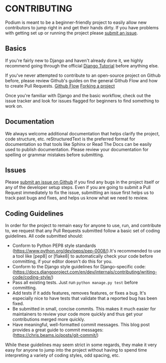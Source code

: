 # CONTRIBUTING #

Podium is meant to be a beginner-friendly project to easily allow new
contributors to jump right in and get their hands dirty.  If you have problems
with getting set up or running the project please [submit an issue](
https://github.com/pyatl/podium-django/issues).

## Basics ##
If you're fairly new to Django and haven't already done it, we highly
recommend going through the official [Django Tutorial](
https://docs.djangoproject.com/en/1.11/intro/tutorial01/) before anything else.

If you've never attempted to contribute to an open-source project on Github
before, please review Github's guides on the general Github Flow and how to
create Pull Requests.
[Github Flow](https://guides.github.com/introduction/flow/)
[Forking a project](https://guides.github.com/activities/forking/)

Once you're familiar with Django and the basic workflow, check out the issue
tracker and look for issues flagged for beginners to find something to work
on.

## Documentation ##
We always welcome additional documentation that helps clarify the project,
code structure, etc.  reStructuredText is the preferred format for
documentation so that tools like Sphinx or Read The Docs can be easily
used to publish documentation. Please review your documentation for
spelling or grammar mistakes before submitting.

## Issues ##
Please [submit an issue on Github](
https://github.com/pyatl/podium-django/issues) if you find any bugs in the
 project itself or any of the developer setup steps.  Even if you are going
 to submit a Pull Request immediately to fix the issue, submitting an issue
 first helps us to track past bugs and fixes, and helps us know what we
need to review.

## Coding Guidelines ##
In order for the project to remain easy for anyone to use, run, and
contribute to, we request that any Pull Requests submitted follow a basic
set of coding guidelines.  All code submitted should:
- Conform to Python PEP8 style standards 
(https://www.python.org/dev/peps/pep-0008/).It's recommended to use a tool
 like [pep8] or [flake8] to automatically check your code before committing,
 if your editor doesn't do this for you.
- Conform to the Django style guidelines for Django-specific code:
(https://docs.djangoproject.com/en/dev/internals/contributing/writing-code/coding-style/)
- Pass all existing tests.  Just run `python manage.py test` before committing.
- Add tests if it adds features, removes features, or fixes a bug.  It's
 especially nice to have tests that validate that a reported bug has been fixed.
- Be submitted in small, concise commits.  This makes it much easier for
 maintainers to review your code more quickly and thus get your contributions
merged more quickly.
- Have meaningful, well-formatted commit messages.  This blog post provides
a great guide to commit messages: (https://chris.beams.io/posts/git-commit/)

While these guidelines may seem strict in some regards, they make it very easy
for anyone to jump into the project without having to spend time interpreting
a variety of coding styles, odd spacing, etc.


